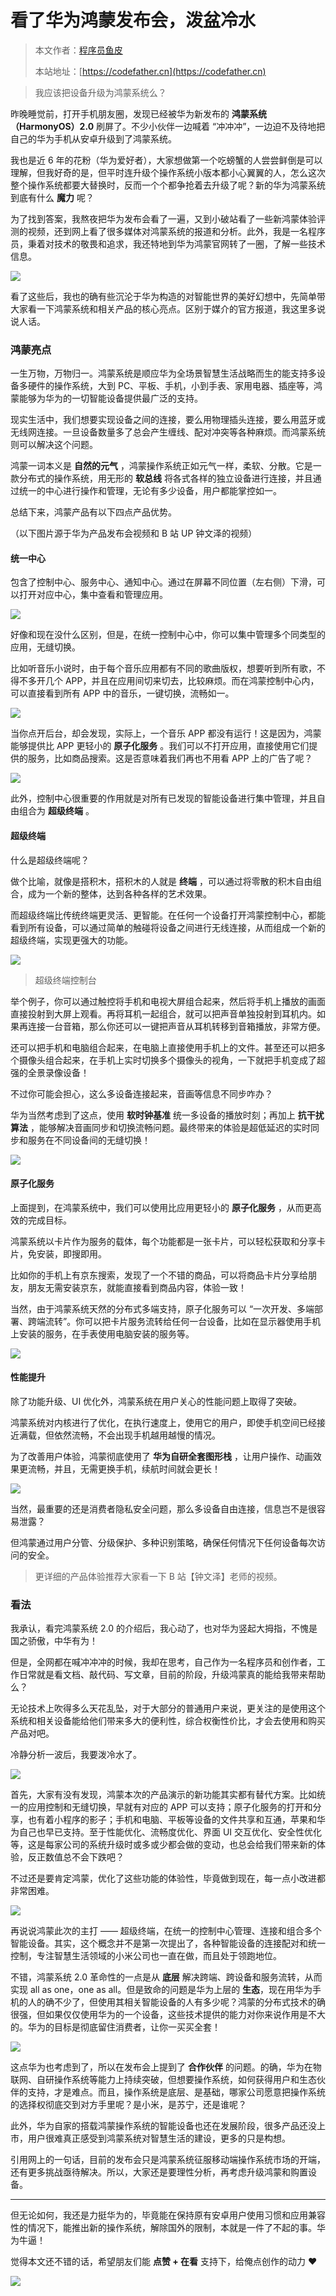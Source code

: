 # 看了华为鸿蒙发布会，泼盆冷水

> 本文作者：[程序员鱼皮](https://yuyuanweb.feishu.cn/wiki/Abldw5WkjidySxkKxU2cQdAtnah)
>
> 本站地址：[https://codefather.cn](https://codefather.cn)

> 我应该把设备升级为鸿蒙系统么？

昨晚睡觉前，打开手机朋友圈，发现已经被华为新发布的 **鸿蒙系统（HarmonyOS）2.0** 刷屏了。不少小伙伴一边喊着 “冲冲冲”，一边迫不及待地把自己的华为手机从安卓升级到了鸿蒙系统。

我也是近 6 年的花粉（华为爱好者），大家想做第一个吃螃蟹的人尝尝鲜倒是可以理解，但我好奇的是，但平时连升级个操作系统小版本都小心翼翼的人，怎么这次整个操作系统都要大替换时，反而一个个都争抢着去升级了呢？新的华为鸿蒙系统到底有什么 **魔力** 呢？

为了找到答案，我熬夜把华为发布会看了一遍，又到小破站看了一些新鸿蒙体验评测的视频，还到网上看了很多媒体对鸿蒙系统的报道和分析。此外，我是一名程序员，秉着对技术的敬畏和追求，我还特地到华为鸿蒙官网转了一圈，了解一些技术信息。

![](https://pic.yupi.icu/5563/202311091230021.png)

看了这些后，我也的确有些沉沦于华为构造的对智能世界的美好幻想中，先简单带大家看一下鸿蒙系统和相关产品的核心亮点。区别于媒介的官方报道，我这里多说说人话。

### 鸿蒙亮点

一生万物，万物归一。鸿蒙系统是顺应华为全场景智慧生活战略而生的能支持多设备多硬件的操作系统，大到 PC、平板、手机，小到手表、家用电器、插座等，鸿蒙能够为华为的一切智能设备提供最广泛的支持。

现实生活中，我们想要实现设备之间的连接，要么用物理插头连接，要么用蓝牙或无线网连接。一旦设备数量多了总会产生缠线、配对冲突等各种麻烦。而鸿蒙系统则可以解决这个问题。

鸿蒙一词本义是 **自然的元气** ，鸿蒙操作系统正如元气一样，柔软、分散。它是一款分布式的操作系统，用无形的 **软总线** 将各式各样的独立设备进行连接，并且通过统一的中心进行操作和管理，无论有多少设备，用户都能掌控如一。

总结下来，鸿蒙产品有以下四点产品优势。

（以下图片源于华为产品发布会视频和 B 站 UP 钟文泽的视频）

#### 统一中心

包含了控制中心、服务中心、通知中心。通过在屏幕不同位置（左右侧）下滑，可以打开对应中心，集中查看和管理应用。

![](https://pic.yupi.icu/5563/202311091230090.png)

好像和现在没什么区别，但是，在统一控制中心中，你可以集中管理多个同类型的应用，无缝切换。

比如听音乐小说时，由于每个音乐应用都有不同的歌曲版权，想要听到所有歌，不得不多开几个 APP，并且在应用间切来切去，比较麻烦。而在鸿蒙控制中心内，可以直接看到所有 APP 中的音乐，一键切换，流畅如一。

![](https://pic.yupi.icu/5563/202311091230946.png)

当你点开后台，却会发现，实际上，一个音乐 APP 都没有运行！这是因为，鸿蒙能够提供比 APP 更轻小的 **原子化服务** 。我们可以不打开应用，直接使用它们提供的服务，比如商品搜索。这是否意味着我们再也不用看 APP 上的广告了呢？

![](https://pic.yupi.icu/5563/202311091230060.png)

此外，控制中心很重要的作用就是对所有已发现的智能设备进行集中管理，并且自由组合为 **超级终端** 。

#### 超级终端

什么是超级终端呢？

做个比喻，就像是搭积木，搭积木的人就是 **终端** ，可以通过将零散的积木自由组合，成为一个新的整体，达到各种各样的艺术效果。

而超级终端比传统终端更灵活、更智能。在任何一个设备打开鸿蒙控制中心，都能看到所有设备，可以通过简单的触碰将设备之间进行无线连接，从而组成一个新的超级终端，实现更强大的功能。

![](https://pic.yupi.icu/5563/202311091230974.jpeg)

> 超级终端控制台

举个例子，你可以通过触控将手机和电视大屏组合起来，然后将手机上播放的画面直接投射到大屏上观看。再将耳机一起组合，就可以把声音单独投射到耳机内。如果再连接一台音箱，那么你还可以一键把声音从耳机转移到音箱播放，非常方便。

还可以把手机和电脑组合起来，在电脑上直接使用手机上的文件。甚至还可以把多个摄像头组合起来，在手机上实时切换多个摄像头的视角，一下就把手机变成了超强的全景录像设备！

不过你可能会担心，这么多设备连接起来，音画等信息不同步咋办？

华为当然考虑到了这点，使用 **软时钟基准** 统一多设备的播放时刻；再加上 **抗干扰算法** ，能够解决音画同步和切换流畅问题。最终带来的体验是超低延迟的实时同步和服务在不同设备间的无缝切换！

![](https://pic.yupi.icu/5563/202311091230038.png)

#### 原子化服务

上面提到，在鸿蒙系统中，我们可以使用比应用更轻小的 **原子化服务** ，从而更高效的完成目标。

鸿蒙系统以卡片作为服务的载体，每个功能都是一张卡片，可以轻松获取和分享卡片，免安装，即搜即用。

比如你的手机上有京东搜索，发现了一个不错的商品，可以将商品卡片分享给朋友，朋友无需安装京东，就能直接看到商品内容，体验一致！

当然，由于鸿蒙系统天然的分布式多端支持，原子化服务可以 “一次开发、多端部署、跨端流转”。你可以把卡片服务流转给任何一台设备，比如在显示器使用手机上安装的服务，在手表使用电脑安装的服务等。

![](https://pic.yupi.icu/5563/202311091230673.png)

#### 性能提升

除了功能升级、UI 优化外，鸿蒙系统在用户关心的性能问题上取得了突破。

鸿蒙系统对内核进行了优化，在执行速度上，使用它的用户，即使手机空间已经接近满载，但依然流畅，不会出现手机越用越慢的情况。

为了改善用户体验，鸿蒙彻底使用了 **华为自研全套图形栈** ，让用户操作、动画效果更流畅，并且，无需更换手机，续航时间就会更长！

![](https://pic.yupi.icu/5563/202311091230626.png)

当然，最重要的还是消费者隐私安全问题，那么多设备自由连接，信息岂不是很容易泄露？

但鸿蒙通过用户分管、分级保护、多种识别策略，确保任何情况下任何设备每次访问的安全。

> 更详细的产品体验推荐大家看一下 B 站【钟文泽】老师的视频。

### 看法

我承认，看完鸿蒙系统 2.0 的介绍后，我心动了，也对华为竖起大拇指，不愧是国之骄傲，中华有为！

但是，全网都在喊冲冲冲的时候，我却在思考，自己作为一名程序员和创作者，工作日常就是看文档、敲代码、写文章，目前的阶段，升级鸿蒙真的能给我带来帮助么？

无论技术上吹得多么天花乱坠，对于大部分的普通用户来说，更关注的是使用这个系统和相关设备能给他们带来多大的便利性，综合权衡性价比，才会去使用和购买产品对吧。

冷静分析一波后，我要泼冷水了。

![](https://pic.yupi.icu/5563/202311091230653.png)

首先，大家有没有发现，鸿蒙本次的产品演示的新功能其实都有替代方案。比如统一的应用控制和无缝切换，早就有对应的 APP 可以支持；原子化服务的打开和分享，也有着小程序的影子；手机和电脑、平板等设备的文件共享和互通，苹果和华为自己也早已支持。至于性能优化、流畅度优化、界面 UI 交互优化、安全性优化等，这是每家公司的系统升级时或多或少都会做的变动，也总会给我们带来新的体验，反正数值总不会下跌吧？

不过还是要肯定鸿蒙，优化了这些功能的体验性，毕竟做到现在，每一点小改进都非常困难。

![](https://pic.yupi.icu/5563/202311091230646.jpeg)

再说说鸿蒙此次的主打 —— 超级终端，在统一的控制中心管理、连接和组合多个智能设备。其实，这个概念并不是第一次提出了，各种智能设备的连接配对和统一控制，专注智慧生活领域的小米公司也一直在做，而且处于领跑地位。

不错，鸿蒙系统 2.0 革命性的一点是从 **底层** 解决跨端、跨设备和服务流转，从而实现 all as one，one as all。但是致命的问题是华为上层的 **生态**，现在用华为手机的人的确不少了，但使用其相关智能设备的人有多少呢？鸿蒙的分布式技术的确很强，但如果仅仅使用华为的一个设备，这些技术提供的能力对你来说作用是不大的。华为的目标是彻底留住消费者，让你一买买全套！

![](https://pic.yupi.icu/5563/202311091230771.png)

这点华为也考虑到了，所以在发布会上提到了 **合作伙伴** 的问题。的确，华为在物联网、自研操作系统等能力上持续突破，但想要操作系统，如何获得用户和生态伙伴的支持，才是难点。而且，操作系统是底层、是基础，哪家公司愿意把操作系统的选择权彻底交到对方手里呢？是小米，是苏宁，还是谁呢？

此外，华为自家的搭载鸿蒙操作系统的智能设备也还在发展阶段，很多产品还没上市，用户很难真正感受到鸿蒙系统对智慧生活的建设，更多的只是构想。

引用网上的一句话，目前的发布会只是鸿蒙系统征服移动端操作系统市场的开端，还有更多挑战亟待解决。所以，大家还是要理性分析，再考虑升级鸿蒙和购置设备。



------



但无论如何，我还是力挺华为的，毕竟能在保持原有安卓用户使用习惯和应用兼容性的情况下，能推出新的操作系统，解除国外的限制，本就是一件了不起的事。华为牛逼！

觉得本文还不错的话，希望朋友们能 **点赞 + 在看** 支持下，给俺点创作的动力 ❤️

![](https://pic.yupi.icu/5563/202311091230766.png)